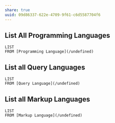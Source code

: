 ```yaml
---
share: true
uuid: 09d86337-622e-4709-9f61-c6d5587704f6
---
```

## List All Programming Languages

```dataview
LIST
FROM [Programming Language](/undefined)
```
## List all Query Languages

```dataview
LIST
FROM [Query Language](/undefined)
```

## List all Markup Languages

```dataview
LIST
FROM [Markup Language](/undefined)
```




